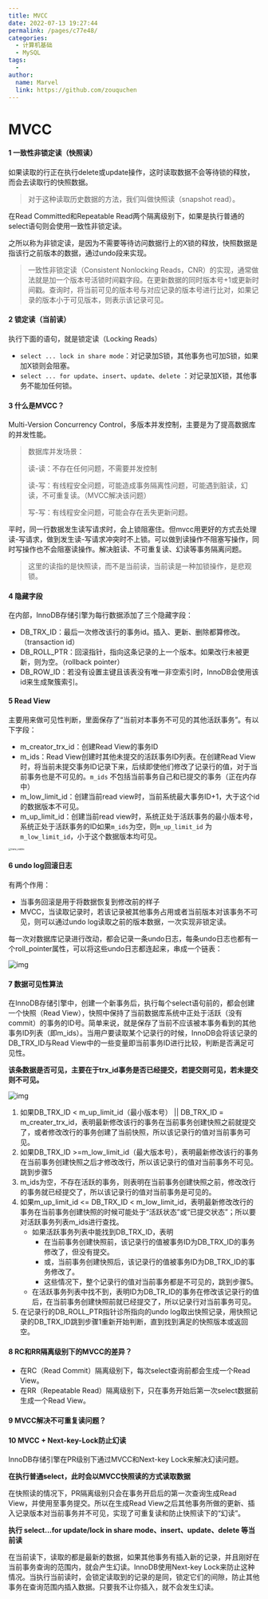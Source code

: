 ```yaml
---
title: MVCC
date: 2022-07-13 19:27:44
permalink: /pages/c77e48/
categories:
  - 计算机基础
  - MySQL
tags:
  - 
author: 
  name: Marvel
  link: https://github.com/zouquchen
---
```

# MVCC

#### 1 一致性非锁定读（快照读）

如果读取的行正在执行delete或update操作，这时读取数据不会等待锁的释放，而会去读取行的快照数据。

> 对于这种读取历史数据的方法，我们叫做快照读（snapshot read）。

在Read Committed和Repeatable Read两个隔离级别下，如果是执行普通的select语句则会使用一致性非锁定读。

之所以称为非锁定读，是因为不需要等待访问数据行上的X锁的释放，快照数据是指该行之前版本的数据，通过undo段来实现。

> 一致性非锁定读（Consistent Nonlocking Reads，CNR）的实现，通常做法就是加一个版本号活锁时间戳字段。在更新数据的同时版本号+1或更新时间戳。查询时，将当前可见的版本号与对应记录的版本号进行比对，如果记录的版本小于可见版本，则表示该记录可见。

#### 2 锁定读（当前读）

执行下面的语句，就是锁定读（Locking Reads）

- `select ... lock in share mode`：对记录加S锁，其他事务也可加S锁，如果加X锁则会阻塞。
- `select ... for update`、`insert`、`update`、`delete` ：对记录加X锁，其他事务不能加任何锁。

#### 3 什么是MVCC？

Multi-Version Concurrency Control，多版本并发控制，主要是为了提高数据库的并发性能。

> 数据库并发场景：
>
> 读-读：不存在任何问题，不需要并发控制
>
> 读-写：有线程安全问题，可能造成事务隔离性问题，可能遇到脏读，幻读，不可重复读。（MVCC解决该问题）
>
> 写-写：有线程安全问题，可能会存在丢失更新问题。

平时，同一行数据发生读写请求时，会上锁阻塞住。但mvcc用更好的方式去处理读-写请求，做到发生读-写请求冲突时不上锁。可以做到读操作不阻塞写操作，同时写操作也不会阻塞读操作。解决脏读、不可重复读、幻读等事务隔离问题。

>  这里的读指的是快照读，而不是当前读，当前读是一种加锁操作，是悲观锁。

#### 4 隐藏字段

在内部，InnoDB存储引擎为每行数据添加了三个隐藏字段：

- DB_TRX_ID：最后一次修改该行的事务id。插入、更新、删除都算修改。（transaction id）
- DB_ROLL_PTR：回滚指针，指向这条记录的上一个版本。如果改行未被更新，则为空。（rollback pointer）
- DB_ROW_ID：若没有设置主键且该表没有唯一非空索引时，InnoDB会使用该id来生成聚簇索引。

#### 5 Read View

主要用来做可见性判断，里面保存了“当前对本事务不可见的其他活跃事务”。有以下字段：

- m_creator_trx_id：创建Read View的事务ID
- m_ids：Read View创建时其他未提交的活跃事务ID列表。在创建Read View时，将当前未提交事务ID记录下来，后续即使他们修改了记录行的值，对于当前事务也是不可见的。`m_ids` 不包括当前事务自己和已提交的事务（正在内存中）
- m_low_limit_id：创建当前read view时，当前系统最大事务ID+1，大于这个id的数据版本不可见。
- m_up_limit_id：创建当前read view时，系统正处于活跃事务的最小版本号，系统正处于活跃事务的ID如果`m_ids`为空，则`m_up_limit_id` 为 `m_low_limit_id`，小于这个数据版本均可见。

<img src="https://raw.githubusercontent.com/zouquchen/Images/main/imgs/trans_visible.jpg" alt="trans_visible" style="zoom: 33%;" />

#### 6 undo log回滚日志

有两个作用：

- 当事务回滚是用于将数据恢复到修改前的样子
- MVCC，当读取记录时，若该记录被其他事务占用或者当前版本对该事务不可见，则可以通过undo log读取之前的版本数据，一次实现非锁定读。

每一次对数据库记录进行改动，都会记录一条undo日志，每条undo日志也都有一个roll_pointer属性，可以将这些undo日志都连起来，串成一个链表：

![img](https://raw.githubusercontent.com/zouquchen/Images/main/imgs/798174-20210427225322357-1849987012.png)

#### 7 数据可见性算法

在InnoDB存储引擎中，创建一个新事务后，执行每个select语句前的，都会创建一个快照（Read View），快照中保持了当前数据库系统中正处于活跃（没有commit）的事务的ID号。简单来说，就是保存了当前不应该被本事务看到的其他事务ID列表（即m_ids）。当用户要读取某个记录行的时候，InnoDB会将该记录的DB_TRX_ID与Read View中的一些变量即当前事务ID进行比较，判断是否满足可见性。

**该条数据是否可见，主要在于trx_id事务是否已经提交，若提交则可见，若未提交则不可见。**

![img](https://raw.githubusercontent.com/zouquchen/Images/main/imgs/8778836b-34a8-480b-b8c7-654fe207a8c2.png)

1. 如果DB_TRX_ID < m_up_limit_id（最小版本号） || DB_TRX_ID = m_creater_trx_id，表明最新修改该行的事务在当前事务创建快照之前就提交了，或者修改改行的事务创建了当前快照，所以该记录行的值对当前事务可见。
2. 如果DB_TRX_ID >=m_low_limit_id（最大版本号），表明最新修改该行的事务在当前事务创建快照之后才修改改行，所以该记录行的值对当前事务不可见。跳到步骤5
3. m_ids为空，不存在活跃的事务，则表明在当前事务创建快照之前，修改改行的事务就已经提交了，所以该记录行的值对当前事务是可见的。
4. 如果m_up_limit_id <= DB_TRX_ID < m_low_limit_id，表明最新修改改行的事务在当前事务创建快照的时候可能处于“活跃状态”或“已提交状态”；所以要对活跃事务列表m_ids进行查找。
   - 如果活跃事务列表中能找到DB_TRX_ID，表明
     - 在当前事务创建快照前，该记录行的值被事务ID为DB_TRX_ID的事务修改了，但没有提交。
     - 或，当前事务创建快照后，该记录行的值被事务ID为DB_TRX_ID的事务修改了。
     - 这些情况下，整个记录行的值对当前事务都是不可见的，跳到步骤5。
   - 在活跃事务列表中找不到，表明ID为DB_TR_ID的事务在修改该记录行的值后，在当前事务创建快照前就已经提交了，所以记录行对当前事务可见。
5. 在记录行的DB_ROLL_PTR指针诊所指向的undo log取出快照记录，用快照记录的DB_TRX_ID跳到步骤1重新开始判断，直到找到满足的快照版本或返回空。

#### 8 RC和RR隔离级别下的MVCC的差异？

- 在RC（Read Commit）隔离级别下，每次select查询前都会生成一个Read View。
- 在RR（Repeatable Read）隔离级别下，只在事务开始后第一次select数据前生成一个Read View。

#### 9 MVCC解决不可重复读问题？



#### 10 MVCC + Next-key-Lock防止幻读

InnoDB存储引擎在PR级别下通过MVCC和Next-key Lock来解决幻读问题。

**在执行普通select，此时会以MVCC快照读的方式读取数据**

在快照读的情况下，PR隔离级别只会在事务开启后的第一次查询生成Read View，并使用至事务提交。所以在生成Read View之后其他事务所做的更新、插入记录版本对当前事务并不可见，实现了可重复读和防止快照读下的“幻读”。

**执行 select...for update/lock in share mode、insert、update、delete 等当前读**

在当前读下，读取的都是最新的数据，如果其他事务有插入新的记录，并且刚好在当前事务查询的范围内，就会产生幻读。InnoDB使用Next-key Lock来防止这种情况。当执行当前读时，会锁定读取到的记录的是同，锁定它们的间隙，防止其他事务在查询范围内插入数据。只要我不让你插入，就不会发生幻读。